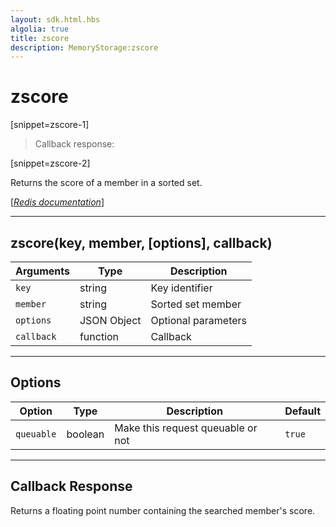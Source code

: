```yaml
---
layout: sdk.html.hbs
algolia: true
title: zscore
description: MemoryStorage:zscore
---
```

  

# zscore

[snippet=zscore-1]
> Callback response:

[snippet=zscore-2]

Returns the score of a member in a sorted set.

[[_Redis documentation_]](https://redis.io/commands/zscore)

---

## zscore(key, member, [options], callback)

| Arguments | Type | Description |
|---------------|---------|----------------------------------------|
| `key` | string | Key identifier |
| `member` | string | Sorted set member |
| `options` | JSON Object | Optional parameters |
| `callback` | function | Callback |

---

## Options

| Option | Type | Description | Default |
|---------------|---------|----------------------------------------|---------|
| `queuable` | boolean | Make this request queuable or not  | `true` |
---

## Callback Response

Returns a floating point number containing the searched member's score.
